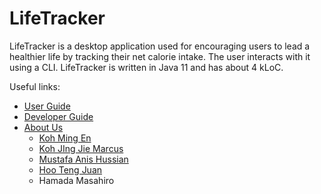 # LifeTracker

LifeTracker is a desktop application used for encouraging users to lead a healthier life by tracking their net calorie intake. The user interacts with it using a CLI. LifeTracker is written in Java 11 and has about 4 kLoC.

Useful links:
* [User Guide](UserGuide.md)
* [Developer Guide](DeveloperGuide.md)
* [About Us](AboutUs.md)
  * [Koh Ming En](./team/mingen82.md)
  * [Koh JIng Jie Marcus](./team/koh-jing-jie-marcus.md)
  * [Mustafa Anis Hussian](./team/mustafaah10.md)
  * [Hoo Teng Juan](./team/tj-hoo.md)
  * Hamada Masahiro

